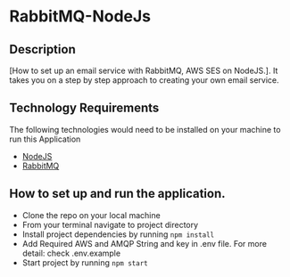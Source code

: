 # RabbitMQ-NodeJs
## Description
[How to set up an email service with RabbitMQ, AWS SES  on NodeJS.]. It takes you on a step by step approach to creating your own email service.

## Technology Requirements
The following technologies would need to be installed on your machine to run this Application
- [NodeJS](https://nodejs.org)
- [RabbitMQ](https://www.rabbitmq.com/download.htmlhttps://www.rabbitmq.com/download.html)

## How to set up and run the application.
- Clone the repo on your local machine
- From your terminal navigate to project directory
- Install project dependencies by running `npm install`
- Add Required AWS and AMQP String and key in .env file. For more detail: check .env.example
- Start project by running `npm start`


